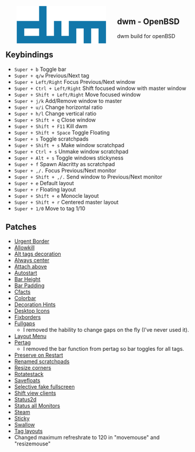 <img src="https://raw.githubusercontent.com/aleister888/openBSD-dotfiles/master/img/dwm.png" align="left" height="100px" hspace="30px">

## dwm - OpenBSD

dwm build for openBSD

## Keybindings

- `Super + b` Toggle bar
- `Super + q/w` Previous/Next tag
- `Super + Left/Right` Focus Previous/Next window
- `Super + Ctrl + Left/Right` Shift focused window with master window
- `Super + Shift + Left/Right` Move focused window
- `Super + j/k` Add/Remove window to master
- `Super + u/i` Change horizontal ratio
- `Super + h/l` Change vertical ratio
- `Super + Shift + q` Close window
- `Super + Shift + F11` Kill dwm
- `Super + Shift + Space` Toggle Floating
- `Super + s` Toggle scratchpads
- `Super + Shift + s` Make window scratchpad
- `Super + Ctrl + s` Unmake window scratchpad
- `Super + Alt + s` Toggle windows stickyness
- `Super + f` Spawn Alacritty as scratchpad
- `Super + ,/.` Focus Previous/Next monitor
- `Super + Shift + ,/.` Send window to Previous/Next monitor
- `Super + e` Default layout
- `Super + r` Floating layout
- `Super + Shift + e` Monocle layout
- `Super + Shift + r` Centered master layout
- `Super + 1/0` Move to tag 1/10

## Patches

- [Urgent Border](https://dwm.suckless.org/patches/urgentborder/dwm-6.2-urg-border.diff)
- [Allowkill](https://dwm.suckless.org/patches/allowkillrule/dwm-allowkillrule-6.4.diff)
- [Alt tags decoration](https://dwm.suckless.org/patches/alttagsdecoration/dwm-alttagsdecoration-2020010304-cb3f58a.diff)
- [Always center](https://dwm.suckless.org/patches/alwayscenter/dwm-alwayscenter-20200625-f04cac6.diff)
- [Attach above](https://dwm.suckless.org/patches/attachabove/dwm-attachabove-6.2-20200421.diff)
- [Autostart](https://dwm.suckless.org/patches/autostart/dwm-autostart-20210120-cb3f58a.diff)
- [Bar Height](https://dwm.suckless.org/patches/bar_height/dwm-bar-height-spacing-6.3.diff)
- [Bar Padding](https://dwm.suckless.org/patches/barpadding/dwm-barpadding-6.2.diff)
- [Cfacts](https://dwm.suckless.org/patches/cfacts/dwm-cfacts-20200913-61bb8b2.diff)
- [Colorbar](https://dwm.suckless.org/patches/colorbar/dwm-colorbar-6.2.diff)
- [Decoration Hints](https://dwm.suckless.org/patches/decoration_hints/dwm-decorhints-6.2.diff)
- [Desktop Icons](https://raw.githubusercontent.com/bakkeby/patches/master/dwm/dwm-desktop_icons-6.2.diff)
- [Fixborders](https://dwm.suckless.org/patches/alpha/dwm-fixborders-6.2.diff)
- [Fullgaps](https://dwm.suckless.org/patches/fullgaps/dwm-fullgaps-6.2.diff)
    - I removed the hability to change gaps on the fly (I've never used it).
- [Layout Menu](https://dwm.suckless.org/patches/layoutmenu/dwm-layoutmenu-6.2.diff)
- [Pertag](https://dwm.suckless.org/patches/pertag/dwm-pertag-20200914-61bb8b2.diff)
    - I removed the bar function from pertag so bar toggles for all tags.
- [Preserve on Restart](https://dwm.suckless.org/patches/preserveonrestart/dwm-preserveonrestart-6.3.diff)
- [Renamed scratchpads](https://raw.githubusercontent.com/bakkeby/patches/master/dwm/dwm-renamedscratchpads-6.3.diff)
- [Resize corners](https://raw.githubusercontent.com/bakkeby/patches/master/dwm/dwm-resizecorners-6.3.diff)
- [Rotatestack](https://dwm.suckless.org/patches/rotatestack/dwm-rotatestack-20161021-ab9571b.diff)
- [Savefloats](https://dwm.suckless.org/patches/save_floats/dwm-savefloats-20181212-b69c870.diff)
- [Selective fake fullscreen](https://dwm.suckless.org/patches/selectivefakefullscreen/dwm-selectivefakefullscreen-20201130-97099e7.diff)
- [Shift view clients](https://raw.githubusercontent.com/bakkeby/patches/master/dwm/dwm-shiftviewclients-6.2.diff)
- [Status2d](https://dwm.suckless.org/patches/status2d/dwm-status2d-6.3.diff)
- [Status all Monitors](https://dwm.suckless.org/patches/statusallmons/dwm-statusallmons-6.2.diff)
- [Steam](https://raw.githubusercontent.com/bakkeby/patches/master/dwm/dwm-steam-6.2.diff)
- [Sticky](https://dwm.suckless.org/patches/sticky/dwm-sticky-6.4.diff)
- [Swallow](https://dwm.suckless.org/patches/swallow/dwm-swallow-6.3.diff)
- [Tag layouts](https://dwm.suckless.org/patches/taglayouts/dwm-taglayouts-6.4.diff)
- Changed maximum refreshrate to 120 in "movemouse" and "resizemouse"
